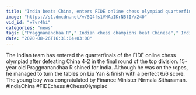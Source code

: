 ```yaml
---
title: "India beats China, enters FIDE online chess olympiad quarterfinals Oneindia News"
image: "https://s1.dmcdn.net/v/SQ4fs1VHAaIKrN5lI/x240"
vid_id: "x7vr4hi"
categories: "news"
tags: ["Praggnanandhaa R"," Indian chess champions beat Chinese"," India grandmasters"]
date: "2020-08-26T16:31:04+03:00"
---
```

The Indian team has entered the quarterfinals of the FIDE online chess olympiad after defeating China 4-2 in the final round of the top division. 15-year old Praggnanandhaa R shined for India. Although he was on the ropes, he managed to turn the tables on Liu Yan &amp; finish with a perfect 6/6 score. The young boy was congratulated by Finance Minister Nirmala Sitharaman.  <br>#IndiaChina #FIDEchess #ChessOlympiad
